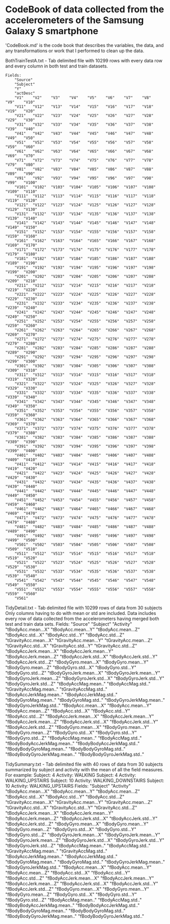 CodeBook of data collected from the accelerometers of the Samsung Galaxy S smartphone
=======================================================================================
'CodeBook.md' is the code book that describes the variables, the data, and any transformations or work that I performed to clean up the data. 

BothTrainTestA.txt - Tab delimited file with 10299 rows with every data row and every column in both test and train datasets.

	Fields:
		"Source"
		"Subject"
		"Y"
		"actDesc"
		"V1"	"V2"	"V3"	"V4"	"V5"	"V6"	"V7"	"V8"	"V9"	"V10"
		"V11"	"V12"	"V13"	"V14"	"V15"	"V16"	"V17"	"V18"	"V19"	"V20"
		"V21"	"V22"	"V23"	"V24"	"V25"	"V26"	"V27"	"V28"	"V29"	"V30"
		"V31"	"V32"	"V33"	"V34"	"V35"	"V36"	"V37"	"V38"	"V39"	"V40"
		"V41"	"V42"	"V43"	"V44"	"V45"	"V46"	"V47"	"V48"	"V49"	"V50"
		"V51"	"V52"	"V53"	"V54"	"V55"	"V56"	"V57"	"V58"	"V59"	"V60"
		"V61"	"V62"	"V63"	"V64"	"V65"	"V66"	"V67"	"V68"	"V69"	"V70"
		"V71"	"V72"	"V73"	"V74"	"V75"	"V76"	"V77"	"V78"	"V79"	"V80"
		"V81"	"V82"	"V83"	"V84"	"V85"	"V86"	"V87"	"V88"	"V89"	"V90"
		"V91"	"V92"	"V93"	"V94"	"V95"	"V96"	"V97"	"V98"	"V99"	"V100"
		"V101"	"V102"	"V103"	"V104"	"V105"	"V106"	"V107"	"V108"	"V109"	"V110"
		"V111"	"V112"	"V113"	"V114"	"V115"	"V116"	"V117"	"V118"	"V119"	"V120"
		"V121"	"V122"	"V123"	"V124"	"V125"	"V126"	"V127"	"V128"	"V129"	"V130"
		"V131"	"V132"	"V133"	"V134"	"V135"	"V136"	"V137"	"V138"	"V139"	"V140"
		"V141"	"V142"	"V143"	"V144"	"V145"	"V146"	"V147"	"V148"	"V149"	"V150"
		"V151"	"V152"	"V153"	"V154"	"V155"	"V156"	"V157"	"V158"	"V159"	"V160"
		"V161"	"V162"	"V163"	"V164"	"V165"	"V166"	"V167"	"V168"	"V169"	"V170"
		"V171"	"V172"	"V173"	"V174"	"V175"	"V176"	"V177"	"V178"	"V179"	"V180"
		"V181"	"V182"	"V183"	"V184"	"V185"	"V186"	"V187"	"V188"	"V189"	"V190"
		"V191"	"V192"	"V193"	"V194"	"V195"	"V196"	"V197"	"V198"	"V199"	"V200"
		"V201"	"V202"	"V203"	"V204"	"V205"	"V206"	"V207"	"V208"	"V209"	"V210"
		"V211"	"V212"	"V213"	"V214"	"V215"	"V216"	"V217"	"V218"	"V219"	"V220"
		"V221"	"V222"	"V223"	"V224"	"V225"	"V226"	"V227"	"V228"	"V229"	"V230"
		"V231"	"V232"	"V233"	"V234"	"V235"	"V236"	"V237"	"V238"	"V239"	"V240"
		"V241"	"V242"	"V243"	"V244"	"V245"	"V246"	"V247"	"V248"	"V249"	"V250"
		"V251"	"V252"	"V253"	"V254"	"V255"	"V256"	"V257"	"V258"	"V259"	"V260"
		"V261"	"V262"	"V263"	"V264"	"V265"	"V266"	"V267"	"V268"	"V269"	"V270"
		"V271"	"V272"	"V273"	"V274"	"V275"	"V276"	"V277"	"V278"	"V279"	"V280"
		"V281"	"V282"	"V283"	"V284"	"V285"	"V286"	"V287"	"V288"	"V289"	"V290"
		"V291"	"V292"	"V293"	"V294"	"V295"	"V296"	"V297"	"V298"	"V299"	"V300"
		"V301"	"V302"	"V303"	"V304"	"V305"	"V306"	"V307"	"V308"	"V309"	"V310"
		"V311"	"V312"	"V313"	"V314"	"V315"	"V316"	"V317"	"V318"	"V319"	"V320"
		"V321"	"V322"	"V323"	"V324"	"V325"	"V326"	"V327"	"V328"	"V329"	"V330"
		"V331"	"V332"	"V333"	"V334"	"V335"	"V336"	"V337"	"V338"	"V339"	"V340"
		"V341"	"V342"	"V343"	"V344"	"V345"	"V346"	"V347"	"V348"	"V349"	"V350"
		"V351"	"V352"	"V353"	"V354"	"V355"	"V356"	"V357"	"V358"	"V359"	"V360"
		"V361"	"V362"	"V363"	"V364"	"V365"	"V366"	"V367"	"V368"	"V369"	"V370"
		"V371"	"V372"	"V373"	"V374"	"V375"	"V376"	"V377"	"V378"	"V379"	"V380"
		"V381"	"V382"	"V383"	"V384"	"V385"	"V386"	"V387"	"V388"	"V389"	"V390"
		"V391"	"V392"	"V393"	"V394"	"V395"	"V396"	"V397"	"V398"	"V399"	"V400"
		"V401"	"V402"	"V403"	"V404"	"V405"	"V406"	"V407"	"V408"	"V409"	"V410"
		"V411"	"V412"	"V413"	"V414"	"V415"	"V416"	"V417"	"V418"	"V419"	"V420"
		"V421"	"V422"	"V423"	"V424"	"V425"	"V426"	"V427"	"V428"	"V429"	"V430"
		"V431"	"V432"	"V433"	"V434"	"V435"	"V436"	"V437"	"V438"	"V439"	"V440"
		"V441"	"V442"	"V443"	"V444"	"V445"	"V446"	"V447"	"V448"	"V449"	"V450"
		"V451"	"V452"	"V453"	"V454"	"V455"	"V456"	"V457"	"V458"	"V459"	"V460"
		"V461"	"V462"	"V463"	"V464"	"V465"	"V466"	"V467"	"V468"	"V469"	"V470"
		"V471"	"V472"	"V473"	"V474"	"V475"	"V476"	"V477"	"V478"	"V479"	"V480"
		"V481"	"V482"	"V483"	"V484"	"V485"	"V486"	"V487"	"V488"	"V489"	"V490"
		"V491"	"V492"	"V493"	"V494"	"V495"	"V496"	"V497"	"V498"	"V499"	"V500"
		"V501"	"V502"	"V503"	"V504"	"V505"	"V506"	"V507"	"V508"	"V509"	"V510"
		"V511"	"V512"	"V513"	"V514"	"V515"	"V516"	"V517"	"V518"	"V519"	"V520"
		"V521"	"V522"	"V523"	"V524"	"V525"	"V526"	"V527"	"V528"	"V529"	"V530"
		"V531"	"V532"	"V533"	"V534"	"V535"	"V536"	"V537"	"V538"	"V539"	"V540"
		"V541"	"V542"	"V543"	"V544"	"V545"	"V546"	"V547"	"V548"	"V549"	"V550"
		"V551"	"V552"	"V553"	"V554"	"V555"	"V556"	"V557"	"V558"	"V559"	"V560"
		"V561"

TidyDetail.txt - Tab delimited file with 10299 rows of data from 30 subjects
	Only columns having to do with mean or std are included.
	Data includes every row of data collected from the accelerometers having merged both test and train data sets.
	Fields:
		"Source"
		"Subject"
		"Activity"
		"tBodyAcc.mean...X"		"tBodyAcc.mean...Y"		"tBodyAcc.mean...Z"
		"tBodyAcc.std...X"	"tBodyAcc.std...Y"	"tBodyAcc.std...Z"
		"tGravityAcc.mean...X"	"tGravityAcc.mean...Y"	"tGravityAcc.mean...Z"
		"tGravityAcc.std...X"	"tGravityAcc.std...Y"	"tGravityAcc.std...Z"
		"tBodyAccJerk.mean...X"	"tBodyAccJerk.mean...Y"	"tBodyAccJerk.mean...Z"
		"tBodyAccJerk.std...X"	"tBodyAccJerk.std...Y"	"tBodyAccJerk.std...Z"
		"tBodyGyro.mean...X"	"tBodyGyro.mean...Y"	"tBodyGyro.mean...Z"
		"tBodyGyro.std...X"	"tBodyGyro.std...Y"	"tBodyGyro.std...Z"
		"tBodyGyroJerk.mean...X"	"tBodyGyroJerk.mean...Y"	"tBodyGyroJerk.mean...Z"
		"tBodyGyroJerk.std...X"	"tBodyGyroJerk.std...Y"	"tBodyGyroJerk.std...Z"
		"tBodyAccMag.mean.."	"tBodyAccMag.std.."
		"tGravityAccMag.mean.."	"tGravityAccMag.std.."
		"tBodyAccJerkMag.mean.."	"tBodyAccJerkMag.std.."
		"tBodyGyroMag.mean.."	"tBodyGyroMag.std.."
		"tBodyGyroJerkMag.mean.."	"tBodyGyroJerkMag.std.."
		"fBodyAcc.mean...X"	"fBodyAcc.mean...Y"	"fBodyAcc.mean...Z"
		"fBodyAcc.std...X"	"fBodyAcc.std...Y"	"fBodyAcc.std...Z"
		"fBodyAccJerk.mean...X"	"fBodyAccJerk.mean...Y"	"fBodyAccJerk.mean...Z"
		"fBodyAccJerk.std...X"	"fBodyAccJerk.std...Y"	"fBodyAccJerk.std...Z"
		"fBodyGyro.mean...X"	"fBodyGyro.mean...Y"	"fBodyGyro.mean...Z"
		"fBodyGyro.std...X"	"fBodyGyro.std...Y"	"fBodyGyro.std...Z"
		"fBodyAccMag.mean.."	"fBodyAccMag.std.."
		"fBodyBodyAccJerkMag.mean.."	"fBodyBodyAccJerkMag.std.."
		"fBodyBodyGyroMag.mean.."	"fBodyBodyGyroMag.std.."
		"fBodyBodyGyroJerkMag.mean.."	"fBodyBodyGyroJerkMag.std.."

TidySummary.txt - Tab delimited file with 40 rows of data from 30 subjects 
	summarized by subject and activity with the mean of all the field measures.
	For example:
		Subject: 4 Activity: WALKING
		Subject: 4 Activity: WALKING_UPSTAIRS
		Subject: 10 Activity: WALKING_DOWNSTAIRS
		Subject: 10 Activity: WALKING_UPSTAIRS
	Fields:
		"Subject"
		"Activity"
		"tBodyAcc.mean...X"	"tBodyAcc.mean...Y"	"tBodyAcc.mean...Z"
		"tBodyAcc.std...X"	"tBodyAcc.std...Y"	"tBodyAcc.std...Z"
		"tGravityAcc.mean...X"	"tGravityAcc.mean...Y"	"tGravityAcc.mean...Z"
		"tGravityAcc.std...X"	"tGravityAcc.std...Y"	"tGravityAcc.std...Z"
		"tBodyAccJerk.mean...X"	"tBodyAccJerk.mean...Y"	"tBodyAccJerk.mean...Z"
		"tBodyAccJerk.std...X"	"tBodyAccJerk.std...Y"	"tBodyAccJerk.std...Z"
		"tBodyGyro.mean...X"	"tBodyGyro.mean...Y"	"tBodyGyro.mean...Z"
		"tBodyGyro.std...X"	"tBodyGyro.std...Y"	"tBodyGyro.std...Z"
		"tBodyGyroJerk.mean...X"	"tBodyGyroJerk.mean...Y"	"tBodyGyroJerk.mean...Z"
		"tBodyGyroJerk.std...X"	"tBodyGyroJerk.std...Y"	"tBodyGyroJerk.std...Z"
		"tBodyAccMag.mean.."	"tBodyAccMag.std.."
		"tGravityAccMag.mean.."	"tGravityAccMag.std.."
		"tBodyAccJerkMag.mean.."	"tBodyAccJerkMag.std.."
		"tBodyGyroMag.mean.."	"tBodyGyroMag.std.."
		"tBodyGyroJerkMag.mean.."	"tBodyGyroJerkMag.std.."
		"fBodyAcc.mean...X"	"fBodyAcc.mean...Y"	"fBodyAcc.mean...Z"
		"fBodyAcc.std...X"	"fBodyAcc.std...Y"	"fBodyAcc.std...Z"
		"fBodyAccJerk.mean...X"	"fBodyAccJerk.mean...Y"	"fBodyAccJerk.mean...Z"
		"fBodyAccJerk.std...X"	"fBodyAccJerk.std...Y"	"fBodyAccJerk.std...Z"
		"fBodyGyro.mean...X"	"fBodyGyro.mean...Y"	"fBodyGyro.mean...Z"
		"fBodyGyro.std...X"	"fBodyGyro.std...Y"	"fBodyGyro.std...Z"
		"fBodyAccMag.mean.."	"fBodyAccMag.std.."
		"fBodyBodyAccJerkMag.mean.."	"fBodyBodyAccJerkMag.std.."
		"fBodyBodyGyroMag.mean.."	"fBodyBodyGyroMag.std.."
		"fBodyBodyGyroJerkMag.mean.."	"fBodyBodyGyroJerkMag.std.."

###